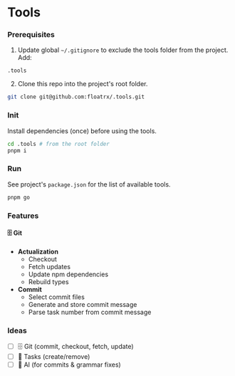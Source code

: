 # Tools

### Prerequisites

1. Update global `~/.gitignore` to exclude the tools folder from the project.
   Add:

```
.tools
```

2. Clone this repo into the project's root folder.

```bash
git clone git@github.com:floatrx/.tools.git
```

### Init

Install dependencies (once) before using the tools.

```bash
cd .tools # from the root folder
pnpm i
```

### Run

See project's `package.json` for the list of available tools.

```bash
pnpm go
```

### Features

#### 🗄️ Git

- **Actualization**
    - Checkout
    - Fetch updates
    - Update npm dependencies
    - Rebuild types
- **Commit**
    - Select commit files
    - Generate and store commit message
    - Parse task number from commit message

### Ideas

- [ ] 🗄️ Git (commit, checkout, fetch, update)
- [ ] 📁 Tasks (create/remove)
- [ ] 🧠 AI (for commits & grammar fixes)

